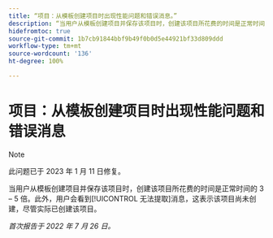```yaml
---
title: “项目：从模板创建项目时出现性能问题和错误消息。”
description: “当用户从模板创建项目并保存该项目时，创建该项目所花费的时间是正常时间的 3 – 5 倍。此外，用户会看到‘无法提取’消息，这表示该项目尚未创建，尽管实际已创建该项目。”
hidefromtoc: true
source-git-commit: 1b7cb91844bbf9b49f0b0d5e44921bf33d809ddd
workflow-type: tm+mt
source-wordcount: '136'
ht-degree: 100%

---
```



# 项目：从模板创建项目时出现性能问题和错误消息

>[!NOTE]
>
>此问题已于 2023 年 1 月 11 日修复。

当用户从模板创建项目并保存该项目时，创建该项目所花费的时间是正常时间的 3 – 5 倍。此外，用户会看到[!UICONTROL 无法提取]消息，这表示该项目尚未创建，尽管实际已创建该项目。

_首次报告于 2022 年 7 月 26 日。_

